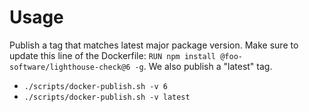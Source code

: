 # Usage

Publish a tag that matches latest major package version. Make sure to update this line of the Dockerfile: `RUN npm install @foo-software/lighthouse-check@6 -g`. We also publish a "latest" tag.

- `./scripts/docker-publish.sh -v 6`
- `./scripts/docker-publish.sh -v latest`
